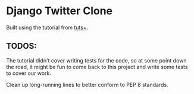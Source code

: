 # Django Twitter Clone

Built using the tutorial from [tuts+](http://code.tutsplus.com/tutorials/building-ribbit-in-django--net-29957).

## TODOS:

The tutorial didn't cover writing tests for the code, so at some point down the road, it might be fun to come back to this project and write some tests to cover our work.

Clean up long-running lines to better conform to PEP 8 standards.